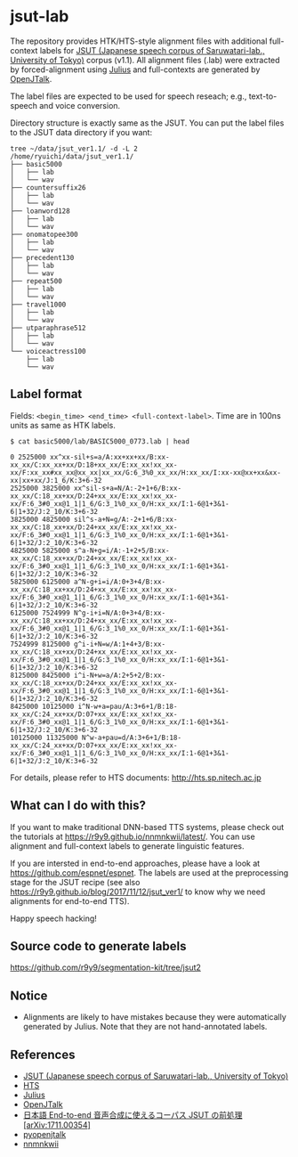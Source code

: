 # jsut-lab

The repository provides HTK/HTS-style alignment files with additional full-context labels for [JSUT (Japanese speech corpus of Saruwatari-lab., University of Tokyo)](https://sites.google.com/site/shinnosuketakamichi/publication/jsut) corpus (v1.1). All alignment files (.lab) were extracted by forced-alignment using [Julius](https://github.com/julius-speech/julius) and full-contexts are generated by [OpenJTalk](http://open-jtalk.sp.nitech.ac.jp/).

The label files are expected to be used for speech reseach; e.g., text-to-speech and voice conversion.

Directory structure is exactly same as the JSUT. You can put the label files to the JSUT data directory if you want:

```
tree ~/data/jsut_ver1.1/ -d -L 2
/home/ryuichi/data/jsut_ver1.1/
├── basic5000
│   ├── lab
│   └── wav
├── countersuffix26
│   ├── lab
│   └── wav
├── loanword128
│   ├── lab
│   └── wav
├── onomatopee300
│   ├── lab
│   └── wav
├── precedent130
│   ├── lab
│   └── wav
├── repeat500
│   ├── lab
│   └── wav
├── travel1000
│   ├── lab
│   └── wav
├── utparaphrase512
│   ├── lab
│   └── wav
└── voiceactress100
    ├── lab
    └── wav
```

## Label format

Fields: `<begin_time> <end_time> <full-context-label>`. Time are in 100ns units as same as HTK labels.

```
$ cat basic5000/lab/BASIC5000_0773.lab | head
 
0 2525000 xx^xx-sil+s=a/A:xx+xx+xx/B:xx-xx_xx/C:xx_xx+xx/D:18+xx_xx/E:xx_xx!xx_xx-xx/F:xx_xx#xx_xx@xx_xx|xx_xx/G:6_3%0_xx_xx/H:xx_xx/I:xx-xx@xx+xx&xx-xx|xx+xx/J:1_6/K:3+6-32
2525000 3825000 xx^sil-s+a=N/A:-2+1+6/B:xx-xx_xx/C:18_xx+xx/D:24+xx_xx/E:xx_xx!xx_xx-xx/F:6_3#0_xx@1_1|1_6/G:3_1%0_xx_0/H:xx_xx/I:1-6@1+3&1-6|1+32/J:2_10/K:3+6-32
3825000 4825000 sil^s-a+N=g/A:-2+1+6/B:xx-xx_xx/C:18_xx+xx/D:24+xx_xx/E:xx_xx!xx_xx-xx/F:6_3#0_xx@1_1|1_6/G:3_1%0_xx_0/H:xx_xx/I:1-6@1+3&1-6|1+32/J:2_10/K:3+6-32
4825000 5825000 s^a-N+g=i/A:-1+2+5/B:xx-xx_xx/C:18_xx+xx/D:24+xx_xx/E:xx_xx!xx_xx-xx/F:6_3#0_xx@1_1|1_6/G:3_1%0_xx_0/H:xx_xx/I:1-6@1+3&1-6|1+32/J:2_10/K:3+6-32
5825000 6125000 a^N-g+i=i/A:0+3+4/B:xx-xx_xx/C:18_xx+xx/D:24+xx_xx/E:xx_xx!xx_xx-xx/F:6_3#0_xx@1_1|1_6/G:3_1%0_xx_0/H:xx_xx/I:1-6@1+3&1-6|1+32/J:2_10/K:3+6-32
6125000 7524999 N^g-i+i=N/A:0+3+4/B:xx-xx_xx/C:18_xx+xx/D:24+xx_xx/E:xx_xx!xx_xx-xx/F:6_3#0_xx@1_1|1_6/G:3_1%0_xx_0/H:xx_xx/I:1-6@1+3&1-6|1+32/J:2_10/K:3+6-32
7524999 8125000 g^i-i+N=w/A:1+4+3/B:xx-xx_xx/C:18_xx+xx/D:24+xx_xx/E:xx_xx!xx_xx-xx/F:6_3#0_xx@1_1|1_6/G:3_1%0_xx_0/H:xx_xx/I:1-6@1+3&1-6|1+32/J:2_10/K:3+6-32
8125000 8425000 i^i-N+w=a/A:2+5+2/B:xx-xx_xx/C:18_xx+xx/D:24+xx_xx/E:xx_xx!xx_xx-xx/F:6_3#0_xx@1_1|1_6/G:3_1%0_xx_0/H:xx_xx/I:1-6@1+3&1-6|1+32/J:2_10/K:3+6-32
8425000 10125000 i^N-w+a=pau/A:3+6+1/B:18-xx_xx/C:24_xx+xx/D:07+xx_xx/E:xx_xx!xx_xx-xx/F:6_3#0_xx@1_1|1_6/G:3_1%0_xx_0/H:xx_xx/I:1-6@1+3&1-6|1+32/J:2_10/K:3+6-32
10125000 11325000 N^w-a+pau=d/A:3+6+1/B:18-xx_xx/C:24_xx+xx/D:07+xx_xx/E:xx_xx!xx_xx-xx/F:6_3#0_xx@1_1|1_6/G:3_1%0_xx_0/H:xx_xx/I:1-6@1+3&1-6|1+32/J:2_10/K:3+6-32
```

For details, please refer to HTS documents: http://hts.sp.nitech.ac.jp

## What can I do with this?

If you want to make traditional DNN-based TTS systems, please check out the tutorials at https://r9y9.github.io/nnmnkwii/latest/. You can use alignment and full-context labels to generate linguistic features.

If you are intersted in end-to-end approaches, please have a look at https://github.com/espnet/espnet. The labels are used at the preprocessing stage for the JSUT recipe (see also https://r9y9.github.io/blog/2017/11/12/jsut_ver1/ to know why we need alignments for end-to-end TTS).

Happy speech hacking! 

## Source code to generate labels

https://github.com/r9y9/segmentation-kit/tree/jsut2

## Notice

- Alignments are likely to have mistakes because they were automatically generated by Julius. Note that they are not hand-annotated labels.

## References

- [JSUT (Japanese speech corpus of Saruwatari-lab., University of Tokyo)](https://sites.google.com/site/shinnosuketakamichi/publication/jsut)
- [HTS](http://hts.sp.nitech.ac.jp)
- [Julius](https://github.com/julius-speech/julius)
- [OpenJTalk](http://open-jtalk.sp.nitech.ac.jp/)
- [日本語 End-to-end 音声合成に使えるコーパス JSUT の前処理 [arXiv:1711.00354]](https://r9y9.github.io/blog/2017/11/12/jsut_ver1/)
- [pyopenjtalk](https://github.com/r9y9/pyopenjtalk)
- [nnmnkwii](https://github.com/r9y9/nnmnkwii)
